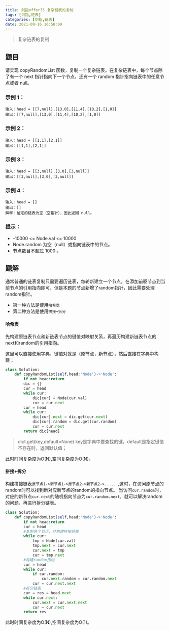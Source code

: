 ```yaml
---
title: 剑指offer35 复杂链表的复制
tags: [剑指,链表]
categories: [剑指,链表]
date: 2021-09-16 16:50:09
---
```


> 复杂链表的复制

## 题目

请实现 copyRandomList 函数，复制一个复杂链表。在复杂链表中，每个节点除了有一个 next 指针指向下一个节点，还有一个 random 指针指向链表中的任意节点或者 null。

### 示例 1：

```
输入：head = [[7,null],[13,0],[11,4],[10,2],[1,0]]
输出：[[7,null],[13,0],[11,4],[10,2],[1,0]]

```

### 示例 2：

```
输入：head = [[1,1],[2,1]]
输出：[[1,1],[2,1]]
```

### 示例 3：

```
输入：head = [[3,null],[3,0],[3,null]]
输出：[[3,null],[3,0],[3,null]]
```

### 示例 4：

```
输入：head = []
输出：[]
解释：给定的链表为空（空指针），因此返回 null。
```
### 提示：

- -10000 <= Node.val <= 10000
- Node.random 为空（null）或指向链表中的节点。
- 节点数目不超过 1000 。

## 题解

通常普通的链表复制只需要遍历链表，每轮新建立一个节点，在添加前驱节点到当前节点的引用指向即可，但是本题的节点新增了random指针，因此需要处理random指针。
- 第一种方法是使用`哈希表`
- 第二种方法是使用`拼接+拆分`

#### 哈希表

先构建原链表节点和新链表节点的键值对映射关系，再遍历构建新链表节点的next和random的引用指向。

这里可以直接使用字典，键值对就是（原节点，新节点），然后直接在字典中构建；

```python
class Solution:
    def copyRandomList(self,head:'Node')->'Node':
        if not head:return
        dic = {}
        cur = head
        while cur:
            dic[cur] = Node(cur.val)
            cur = cur.next
        cur = head
        while cur:
            dic[cur].next = dic.get(cur.next)
            dic[cur].random = dic.get(cur.random)
            cur = cur.next
        return dic[head]
```

> dict.get(key,default=None) key是字典中要查找的键，default是指定键值不存在时，返回默认值；

此时时间复杂度为O(N),空间复杂度为O(N)。

#### 拼接+拆分
构建拼接链表`原节点1->新节点1->原节点2->新节点2->......`,这时，在访问原节点的random时可以找到新对应新节点的random的指向节点。
当访问`cur.random`时，对应的新节点`cur.next`的随机指向节点为`cur.random.next`，就可以解决random的问题，再进行拆分链表。

```python
class Solution:
    def copyRandomList(self,head:'Node')->'Node':
		if not head:return
		cur = head
		#复制各个节点，并构建拼接链表
		while cur:
			tmp = Node(cur.val)
			tmp.next = cur.next
			cur.next = tmp
			cur = tmp.next
		#构建random指向
		cur = head
		while cur:
			if cur.random:
				cur.next.random = cur.random.next
            cur = cur.next.next
        #拆分链表
        cur = res = head.next
        while cur.next:
            cur.next = cur.next.next
            cur = cur.next
        return res
```

此时时间复杂度为O(N),空间复杂度为O(1)。
